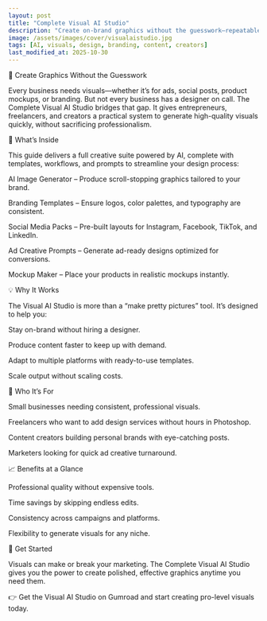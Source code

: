 ```yaml
---
layout: post
title: "Complete Visual AI Studio"
description: "Create on-brand graphics without the guesswork—repeatable prompts, remixing, and export-ready assets."
image: /assets/images/cover/visualaistudio.jpg
tags: [AI, visuals, design, branding, content, creators]
last_modified_at: 2025-10-30
---
```


🎨 Create Graphics Without the Guesswork

Every business needs visuals—whether it’s for ads, social posts, product mockups, or branding. But not every business has a designer on call. The Complete Visual AI Studio bridges that gap. It gives entrepreneurs, freelancers, and creators a practical system to generate high-quality visuals quickly, without sacrificing professionalism.

🎯 What’s Inside

This guide delivers a full creative suite powered by AI, complete with templates, workflows, and prompts to streamline your design process:

AI Image Generator – Produce scroll-stopping graphics tailored to your brand.

Branding Templates – Ensure logos, color palettes, and typography are consistent.

Social Media Packs – Pre-built layouts for Instagram, Facebook, TikTok, and LinkedIn.

Ad Creative Prompts – Generate ad-ready designs optimized for conversions.

Mockup Maker – Place your products in realistic mockups instantly.

💡 Why It Works

The Visual AI Studio is more than a “make pretty pictures” tool. It’s designed to help you:

Stay on-brand without hiring a designer.

Produce content faster to keep up with demand.

Adapt to multiple platforms with ready-to-use templates.

Scale output without scaling costs.

🚀 Who It’s For

Small businesses needing consistent, professional visuals.

Freelancers who want to add design services without hours in Photoshop.

Content creators building personal brands with eye-catching posts.

Marketers looking for quick ad creative turnaround.

📈 Benefits at a Glance

Professional quality without expensive tools.

Time savings by skipping endless edits.

Consistency across campaigns and platforms.

Flexibility to generate visuals for any niche.

🔗 Get Started

Visuals can make or break your marketing. The Complete Visual AI Studio gives you the power to create polished, effective graphics anytime you need them.

👉 Get the Visual AI Studio on Gumroad
 and start creating pro-level visuals today.
